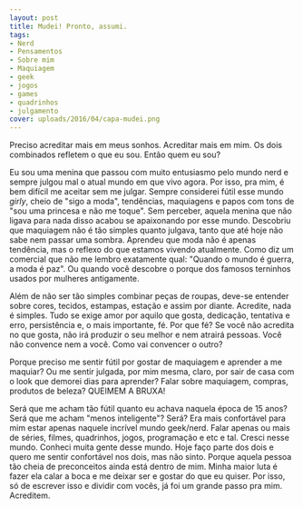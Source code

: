 ```yaml
---
layout: post
title: Mudei! Pronto, assumi.
tags:
- Nerd
- Pensamentos
- Sobre mim
- Maquiagem
- geek
- jogos
- games
- quadrinhos
- julgamento
cover: uploads/2016/04/capa-mudei.png
---
```


Preciso acreditar mais em meus sonhos. Acreditar mais em mim. Os dois combinados refletem o que eu sou. Então quem eu sou?

Eu sou uma menina que passou com muito entusiasmo pelo mundo nerd e sempre julgou mal o atual mundo em que vivo agora. Por isso, pra mim, é bem difícil me aceitar sem me julgar. Sempre considerei fútil esse mundo <em>girly</em>, cheio de "sigo a moda", tendências, maquiagens e papos com tons de "sou uma princesa e não me toque". Sem perceber, aquela menina que não ligava para nada disso acabou se apaixonando por esse mundo. Descobriu que maquiagem não é tão simples quanto julgava, tanto que até hoje não sabe nem passar uma sombra. Aprendeu que moda não é apenas tendência, mas o reflexo do que estamos vivendo atualmente. Como diz um comercial que não me lembro exatamente qual: "Quando o mundo é guerra, a moda é paz". Ou quando você descobre o porque dos famosos terninhos usados por mulheres antigamente.

Além de não ser tão simples combinar peças de roupas, deve-se entender sobre cores, tecidos, estampas, estação e assim por diante. Acredite, nada é simples. Tudo se exige amor por aquilo que gosta, dedicação, tentativa e erro, persistência e, o mais importante, fé. Por que fé? Se você não acredita no que gosta,  não irá produzir o seu melhor e nem atrairá pessoas. Você não convence nem a você. Como vai convencer o outro?

Porque preciso me sentir fútil por gostar de maquiagem e aprender a me maquiar? Ou me sentir julgada, por mim mesma, claro, por sair de casa com o look que demorei dias para aprender? Falar sobre maquiagem, compras, produtos de beleza? QUEIMEM A BRUXA!

Será que me acham tão fútil quanto eu achava naquela época de 15 anos? Será que me acham "menos inteligente"? Será? Era mais confortável para mim estar apenas naquele incrível mundo geek/nerd. Falar apenas ou mais de séries, filmes, quadrinhos, jogos, programação e etc e tal. Cresci nesse mundo. Conheci muita gente desse mundo. Hoje faço parte dos dois e quero me sentir confortável nos dois, mas não sinto. Porque aquela pessoa tão cheia de preconceitos ainda está dentro de mim. Minha maior luta é fazer ela calar a boca e me deixar ser e gostar do que eu quiser. Por isso, só de escrever isso e dividir com vocês, já foi um grande passo pra mim. Acreditem.
